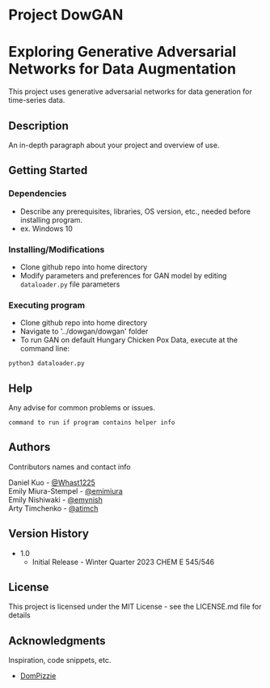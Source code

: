 # Project DowGAN

# Exploring Generative Adversarial Networks for Data Augmentation

This project uses generative adversarial networks for data generation for time-series data.

## Description

An in-depth paragraph about your project and overview of use.

## Getting Started

### Dependencies

* Describe any prerequisites, libraries, OS version, etc., needed before installing program.
* ex. Windows 10

### Installing/Modifications

* Clone github repo into home directory
* Modify parameters and preferences for GAN model by editing `dataloader.py` file parameters

### Executing program

* Clone github repo into home directory
* Navigate to '../dowgan/dowgan' folder
* To run GAN on default Hungary Chicken Pox Data, execute at the command line:
```
python3 dataloader.py
```

## Help

Any advise for common problems or issues.
```
command to run if program contains helper info
```

## Authors

Contributors names and contact info

Daniel Kuo - [@Whast1225](https://github.com/Whast1225)  
Emily Miura-Stempel - [@emimiura](https://github.com/emimiura)  
Emily Nishiwaki - [@emynish](https://github.com/emynish)  
Arty Timchenko - [@atimch](https://github.com/atimch)

## Version History

* 1.0
    * Initial Release - Winter Quarter 2023 CHEM E 545/546

## License

This project is licensed under the MIT License - see the LICENSE.md file for details

## Acknowledgments

Inspiration, code snippets, etc.
* [DomPizzie](https://gist.github.com/DomPizzie/7a5ff55ffa9081f2de27c315f5018afc)

